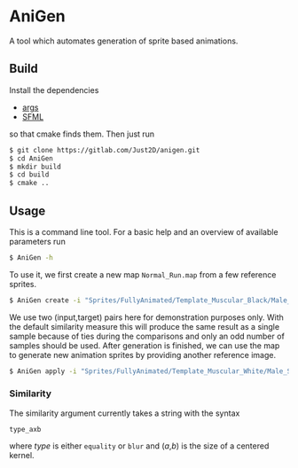 # AniGen
A tool which automates generation of sprite based animations.

## Build
Install the dependencies
* [args](https://github.com/Taywee/args)
* [SFML](https://www.sfml-dev.org/index.php)

so that cmake finds them. Then just run
```sh
$ git clone https://gitlab.com/Just2D/anigen.git
$ cd AniGen
$ mkdir build
$ cd build
$ cmake ..
```

## Usage
This is a command line tool. For a basic help and an overview of available parameters run
```sh
$ AniGen -h
```
To use it, we first create a new map `Normal_Run.map` from a few reference sprites.
```sh
$ AniGen create -i "Sprites/FullyAnimated/Template_Muscular_Black/Male_Skin_Muscular_Black_Combat_Hit.png" -t  "Sprites/FullyAnimated/Template_Muscular_Black/Male_Skin_Muscular_Black_Normal_Run.png" -i "Sprites/FullyAnimated/Template_Muscular_BrownLight/Male_Skin_BrownLight_Combat_Hit.png" -t "Sprites/FullyAnimated/Template_Muscular_BrownLight/Male_Skin_BrownLight_Normal_Run.png" -o "Normal_Run.map" -m 8
```

We use two (input,target) pairs here for demonstration purposes only. With the default similarity measure this will produce the same result as a single sample because of ties during the comparisons and only an odd number of samples should be used.
After generation is finished, we can use the map to generate new animation sprites by providing another reference image.
```sh
$ AniGen apply -i "Sprites/FullyAnimated/Template_Muscular_White/Male_Skin_White_Combat_Hit.png" -t "Normal_Run.map" -o "Template_Muscular_White"
```

### Similarity
The similarity argument currently takes a string with the syntax
```
type_axb
```
where *type* is either `equality` or `blur` and (*a*,*b*) is the size of a centered kernel.